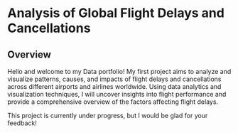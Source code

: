 # Analysis of Global Flight Delays and Cancellations

## Overview 
Hello and welcome to my Data portfolio! 
My first project aims to analyze and visualize patterns, causes, and impacts
of flight delays and cancellations across different airports and airlines worldwide. 
Using data analytics and visualization techniques, I will uncover insights into flight 
performance and provide a comprehensive overview of the factors affecting flight delays. 

This project is currently under progress, but I would be glad for your feedback!
